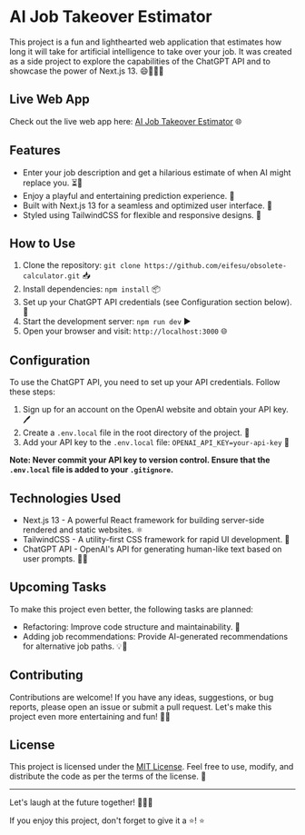 # AI Job Takeover Estimator

This project is a fun and lighthearted web application that estimates how long it will take for artificial intelligence to take over your job. It was created as a side project to explore the capabilities of the ChatGPT API and to showcase the power of Next.js 13. 😄🤖📝💼

## Live Web App

Check out the live web app here: [AI Job Takeover Estimator](https://obsolete-calculator.vercel.app/) 🌐

## Features

- Enter your job description and get a hilarious estimate of when AI might replace you. ⏳🤣
- Enjoy a playful and entertaining prediction experience. 🎉
- Built with Next.js 13 for a seamless and optimized user interface. 🚀
- Styled using TailwindCSS for flexible and responsive designs. 💅

## How to Use

1. Clone the repository: `git clone https://github.com/eifesu/obsolete-calculator.git` 📥
2. Install dependencies: `npm install` 📦
3. Set up your ChatGPT API credentials (see Configuration section below). 🔐
4. Start the development server: `npm run dev` ▶️
5. Open your browser and visit: `http://localhost:3000` 🌐

## Configuration

To use the ChatGPT API, you need to set up your API credentials. Follow these steps:

1. Sign up for an account on the OpenAI website and obtain your API key. 🖊️
2. Create a `.env.local` file in the root directory of the project. 📄
3. Add your API key to the `.env.local` file: `OPENAI_API_KEY=your-api-key` 🔑

**Note: Never commit your API key to version control. Ensure that the `.env.local` file is added to your `.gitignore`.**

## Technologies Used

- Next.js 13 - A powerful React framework for building server-side rendered and static websites. ⚛️
- TailwindCSS - A utility-first CSS framework for rapid UI development. 🎨
- ChatGPT API - OpenAI's API for generating human-like text based on user prompts. 🤖📝

## Upcoming Tasks

To make this project even better, the following tasks are planned:

- Refactoring: Improve code structure and maintainability. 🔄
- Adding job recommendations: Provide AI-generated recommendations for alternative job paths. 💡💼

## Contributing

Contributions are welcome! If you have any ideas, suggestions, or bug reports, please open an issue or submit a pull request. Let's make this project even more entertaining and fun! 🎉🙌

## License

This project is licensed under the [MIT License](insert_license_link). Feel free to use, modify, and distribute the code as per the terms of the license. 📜

---

Let's laugh at the future together! 🤖📝💼

If you enjoy this project, don't forget to give it a ⭐️! ⭐️
